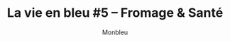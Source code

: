 ---
layout: post
title: "La vie en bleu #5 – Fromage & Santé"
link: "https://www.monbleu.fr/la-vie-en-bleu-5-fromage-sante"
author: "Monbleu"
published_date: "14/03/2022"
description: "Aujourd’hui c’est un numéro spécial de La Vie en Bleu. Pas de plongée dans le monde des producteurs, mais on vous révèle les résultats de notre grande étude « Fromage et Santé »."
language: "fr"
categories: 
   - Liens
tags: "fromage"
og-tags: "fromage"
permalink: /:categories/:year/:month/:day/:title/
---